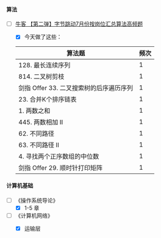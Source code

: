#### 算法

- [ ] [牛客 【第二弹】字节跳动7月份按岗位汇总算法高频题](https://www.nowcoder.com/discuss/447791?type=2&channel=666&source_id=discuss_terminal_discuss_hot)

  - [x] 今天做了这些：

  | 算法题                                  | 频次 |
  | --------------------------------------- | ---- |
  | 128. 最长连续序列                       | 1    |
  | 814. 二叉树剪枝                         | 1    |
  | 剑指 Offer 33. 二叉搜索树的后序遍历序列 | 1    |
  | 23. 合并K个排序链表                     | 1    |
  | 1. 两数之和                             | 1    |
  | 445. 两数相加 II                        | 1    |
  | 62. 不同路径                            | 1    |
  | 63. 不同路径 II                         | 1    |
  | 4. 寻找两个正序数组的中位数             | 1    |
  | 剑指 Offer 29. 顺时针打印矩阵           | 1    |

#### 计算机基础

- [ ] 《操作系统导论》
  - [x] 1-5 章
  
- [ ] 《计算机网络》
  - [x] 运输层

